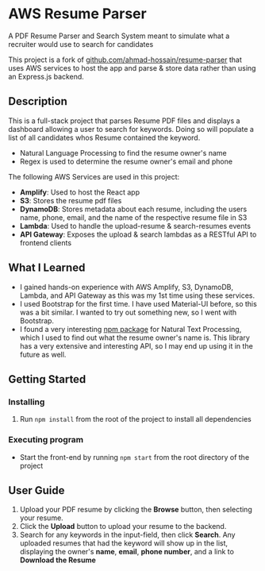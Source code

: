 # AWS Resume Parser

A PDF Resume Parser and Search System meant to simulate what a recruiter would use to search for candidates

This project is a fork of [github.com/ahmad-hossain/resume-parser](https://github.com/ahmad-hossain/resume-parser) that uses AWS services to host the app and parse & store data rather than using an Express.js backend.
## Description

This is a full-stack project that parses Resume PDF files and displays a dashboard allowing a user to search for keywords. Doing so will populate a list of all candidates whos Resume contained the keyword.

* Natural Language Processing to find the resume owner's name
* Regex is used to determine the resume owner's email and phone

The following AWS Services are used in this project:
* **Amplify**: Used to host the React app
* **S3**: Stores the resume pdf files
* **DynamoDB**: Stores metadata about each resume, including the users name, phone, email, and the name of the respective resume file in S3
* **Lambda**: Used to handle the upload-resume & search-resumes events
* **API Gateway**: Exposes the upload & search lambdas as a RESTful API to frontend clients

## What I Learned
* I gained hands-on experience with AWS Amplify, S3, DynamoDB, Lambda, and API Gateway as this was my 1st time using these services.
* I used Bootstrap for the first time. I have used Material-UI before, so this was a bit similar. I wanted to try out something new, so I went with Bootstrap.
* I found a very interesting [npm package](https://www.npmjs.com/package/compromise) for Natural Text Processing, which I used to find out what the resume owner's name is. This library has a very extensive and interesting API, so I may end up using it in the future as well.

## Getting Started

### Installing

1. Run `npm install` from the root of the project to install all dependencies

### Executing program

* Start the front-end by running `npm start` from the root directory of the project

## User Guide

1. Upload your PDF resume by clicking the **Browse** button, then selecting your resume.
2. Click the **Upload** button to upload your resume to the backend.
3. Search for any keywords in the input-field, then click **Search**. Any uploaded resumes that had the keyword will show up in the list, displaying the owner's **name**, **email**, **phone number**, and a link to **Download the Resume**
